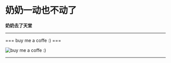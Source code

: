 # 奶奶一动也不动了




**奶奶去了天堂**



<!--more-->








---

=== buy me a coffe :) ===


![buy me a coffe :)](https://unclehuzi.github.io/about/wechatPay.jpg#center)

---




<head> 
    <script defer src="https://use.fontawesome.com/releases/v5.0.13/js/all.js"></script> 
    <script defer src="https://use.fontawesome.com/releases/v5.0.13/js/v4-shims.js"></script> 
</head> 
<link rel="stylesheet" href="https://use.fontawesome.com/releases/v5.0.13/css/all.css">
